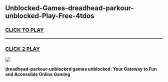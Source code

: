 
## Unblocked-Games-dreadhead-parkour-unblocked-Play-Free-4tdos
<h3>
<a href="https://premium76.site?title=dreadhead-parkour-unblocked&ref=19M">CLICK TO PLAY</a></h3>
<hr>

<h3>
<a href="https://premium76.site?title=dreadhead-parkour-unblocked&ref=19M">CLICK 2 PLAY</a>
  
</h3>

<a href="https://premium76.site?title=dreadhead-parkour-unblocked&ref=19M"><img src="https://clearcache.store/games.png"></a>


**dreadhead-parkour-unblocked games unblocked: Your Gateway to Fun and Accessible Online Gaming**
